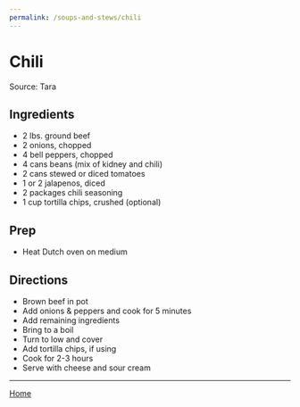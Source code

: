 ```yaml
---
permalink: /soups-and-stews/chili
---
```

# Chili

Source: Tara

## Ingredients

- 2 lbs. ground beef
- 2 onions, chopped
- 4 bell peppers, chopped
- 4 cans beans (mix of kidney and chili)
- 2 cans stewed or diced tomatoes
- 1 or 2 jalapenos, diced
- 2 packages chili seasoning
- 1 cup tortilla chips, crushed (optional)

## Prep

- Heat Dutch oven on medium

## Directions

- Brown beef in pot
- Add onions & peppers and cook for 5 minutes
- Add remaining ingredients
- Bring to a boil
- Turn to low and cover
- Add tortilla chips, if using
- Cook for 2-3 hours
- Serve with cheese and sour cream

---

[Home](https://thomasjbarrett82.github.io)
